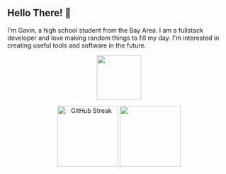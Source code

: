 ## Hello There! 👋

I'm Gavin, a high school student from the Bay Area. I am a fullstack developer and love making random things to fill my day. I'm interested in creating useful tools and software in the future.
 <p align="center">
<img height="100px" src="https://skillicons.dev/icons?i=java,nodejs,py,ts,aws,html,react,redis,figma,discord,react,lua,git,docker,flask,gitlab&perline=8" />
 </p>
 <p align="center">
        <img height="137px" src="https://github-readme-streak-stats.herokuapp.com?user=gavinostler&theme=github-dark-blue&hide_border=true&mode=weekly&hide_longest_streak=true" alt="GitHub Streak" />
  <img height="137px" src="https://github-readme-gavin-ostlers-projects.vercel.app/api?username=gavinostler&show_icons=true&theme=github_dark" />
    </p>
